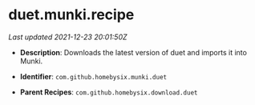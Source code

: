 # duet.munki.recipe

_Last updated 2021-12-23 20:01:50Z_

- **Description**: Downloads the latest version of duet and imports it into Munki.

- **Identifier**: `com.github.homebysix.munki.duet`

- **Parent Recipes**: `com.github.homebysix.download.duet`
